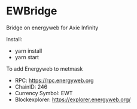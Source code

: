 # EWBridge
Bridge on energyweb for Axie Infinity

Install:
- yarn install
- yarn start

To add Energyweb to metmask
- RPC: https://rpc.energyweb.org
- ChainID: 246
- Currency Symbol: EWT
- Blockexplorer: https://explorer.energyweb.org/